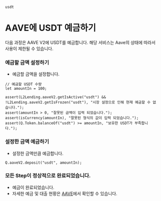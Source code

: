 ```meta-Currency
usdt
```

# AAVE에 USDT 예금하기

다음 과정은 AAVE V2에 USDT를 예금합니다. 해당 서비스는 Aave의 상태에 따라서 사용이 제한될 수 있습니다.

### 예금할 금액 설정하기

- 예금할 금액을 설정합니다.

```input USDT
// 예금할 USDT 수량
let amountIn = 100;
```

```input-Verify
assert(L2Lending.aaveV2.getIsActive("usdt") && !L2Lending.aaveV2.getIsFrozen("usdt"), "시장 설정으로 인해 현재 예금할 수 없습니다.");
assert(amountIn > 0, "잘못된 금액이 입력 되었습니다.");
assert(isCurrency(amountIn), "잘못된 형식의 값이 입력 되었습니다.");
assert(Q.Token.balanceOf("usdt") >= amountIn, "보유한 USDT가 부족합니다.");
```

### 설정한 금액 예금하기

- 설정한 금액만큼 예금합니다.

```taster
Q.aaveV2.deposit("usdt", amountIn);
```

### 모든 Step이 정상적으로 완료되었습니다.

- 예금이 완료되었습니다.
- 자세한 예금 및 대출 현황은 [AAVE](https://app.aave.com/#/dashboard)에서 확인할 수 있습니다.
